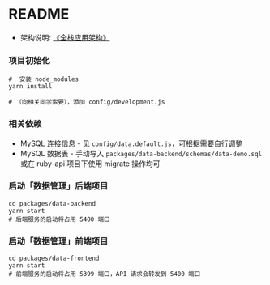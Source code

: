 # README
* 架构说明: [《全栈应用架构》](https://fqk.io/full-stack-app-architecture/)

### 项目初始化
```
#  安装 node_modules
yarn install

# （向相关同学索要），添加 config/development.js
```

### 相关依赖
* MySQL 连接信息 - 见 `config/data.default.js`，可根据需要自行调整
* MySQL 数据表 - 手动导入 `packages/data-backend/schemas/data-demo.sql` 或在 ruby-api 项目下使用 migrate 操作均可

### 启动「数据管理」后端项目
```
cd packages/data-backend
yarn start
# 后端服务的启动将占用 5400 端口
```

### 启动「数据管理」前端项目
```
cd packages/data-frontend
yarn start
# 前端服务的启动将占用 5399 端口，API 请求会转发到 5400 端口
```
